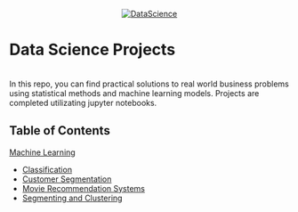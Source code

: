 <p align="center">
  <a href="https://geniuslifedesign.github.io/Projects.github.io">
    <img alt="DataScience" title="DataScience" src="https://geniuslifedesign.github.io/Projects.github.io/images/data-visualization.png">
  </a>
</p>

<h1> Data Science Projects </h1> <br>
In this repo, you can find practical solutions to real world business problems using statistical methods and machine learning models. Projects are completed utilizating jupyter notebooks.

## Table of Contents
[Machine Learning](https://geniuslifedesign.github.io/Projects.github.io/Machine_Learning)
- [Classification](https://geniuslifedesign.github.io/Projects.github.io/Machine_Learning/Classification)
- [Customer Segmentation](https://geniuslifedesign.github.io/Projects.github.io/Machine_Learning/Customer_Segmentation)
- [Movie Recommendation Systems](https://geniuslifedesign.github.io/Projects.github.io/Machine_Learning/Movie_Recommendation_Systems)
- [Segmenting and Clustering](https://geniuslifedesign.github.io/Projects.github.io/Machine_Learning/Segmenting_and_Clustering)
  